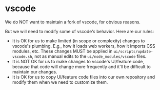 # vscode

We do NOT want to maintain a fork of vscode, for obvious reasons.

But we will need to modify some of vscode's behavior. Here are our rules:

* It is OK for us to make limited (in scope or complexity) changes to vscode's plumbing. E.g., how it loads web workers, how it imports CSS modules, etc. These changes MUST be applied in `ui/scripts/update-vscode.sh`, not as manual edits to the `ui/node_modules/vscode` files.
* It is NOT OK for us to make changes to vscode's UI/feature code, because that code will change more frequently and it'll be difficult to maintain our changes.
* It is OK for us to copy UI/feature code files into our own repository and modify them when we need to customize them.

